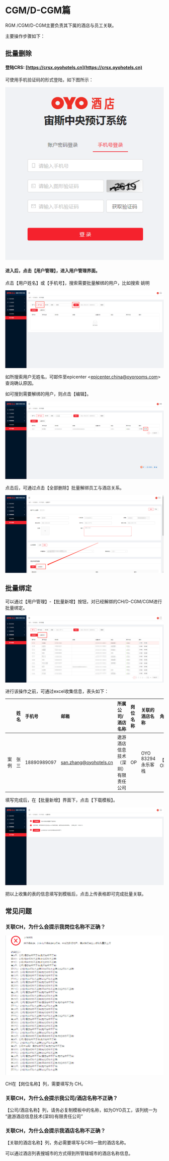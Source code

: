 # CGM/D-CGM篇

RGM /CGM/D-CGM主要负责其下属的酒店与员工关联。

主要操作步骤如下：

## 批量删除

#### 登陆CRS: [https://crsx.oyohotels.cn](https://crsx.oyohotels.cn) 

可使用手机验证码的形式登陆，如下图所示：

![&#x901A;&#x8FC7;&#x624B;&#x673A;&#x53F7;&#x6536;&#x5230;&#x7684;&#x9A8C;&#x8BC1;&#x7801;&#x8FDB;&#x884C;&#x767B;&#x9646;](../../.gitbook/assets/image%20%28278%29.png)

#### 进入后，点击【用户管理】，进入用户管理界面。

点击【用户姓名】或【手机号】，搜索需要批量解绑的用户，比如搜索 姚明 

![&#x641C;&#x7D22;&#x7528;&#x6237;&#x59D3;&#x540D;](../../.gitbook/assets/image%20%28154%29.png)

如所搜索用户无姓名，可邮件至epicenter &lt;epicenter.china@oyorooms.com&gt; 查询确认原因。

如可搜到需要解绑的用户，则点击【编辑】。

![&#x70B9;&#x51FB;&#x7F16;&#x8F91;](../../.gitbook/assets/image%20%28197%29.png)

点击后，可通过点击【全部删除】批量解绑员工与酒店关系。

![](../../.gitbook/assets/image%20%28325%29.png)

## 批量绑定

可以通过【用户管理】-【批量新增】按钮，对已经解绑的CH/D-CGM/CGM进行批量绑定。

![](../../.gitbook/assets/image%20%28141%29.png)

进行该操作之前，可通过excel收集信息，表头如下：

|  | 姓名 | 手机号 | 邮箱 | 所属公司/酒店名称 | 岗位名称 | 关联的酒店名称 | 角色名称 |
| :--- | :--- | :--- | :--- | :--- | :--- | :--- | :--- |
| 案例 | 张三 | 18890989097 | san.zhang@oyohotels.cn | 遨游酒店信息技术（深圳）有限责任公司 | OP | OYO 83294 永乐客栈 | 【OYO】OP |

填写完成后，在【批量新增】界面下，点击【下载模板】。

![](../../.gitbook/assets/image%20%28266%29.png)

把以上收集的表的信息填写到模板后，点击上传表格即可完成批量关联。

## 常见问题

### 关联CH，为什么会提示我岗位名称不正确？

![&#x7CFB;&#x7EDF;&#x63D0;&#x793A;&#x5C97;&#x4F4D;&#x540D;&#x79F0;&#x4E0D;&#x6B63;&#x786E;](../../.gitbook/assets/image%20%28240%29.png)

CH在【岗位名称】列，需要填写为 CH。

### 关联CH，为什么会提示我公司/酒店名称不正确？

【公司/酒店名称】列，请务必复制模板中的名称，如为OYO员工，该列统一为 “遨游酒店信息技术\(深圳\)有限责任公司”

### 关联CH，为什么会提示我酒店名称不正确？

【关联的酒店名称】列，务必需要填写与CRS一致的酒店名称。

可以通过酒店列表搜城市的方式得到所管辖城市的酒店名称信息。

